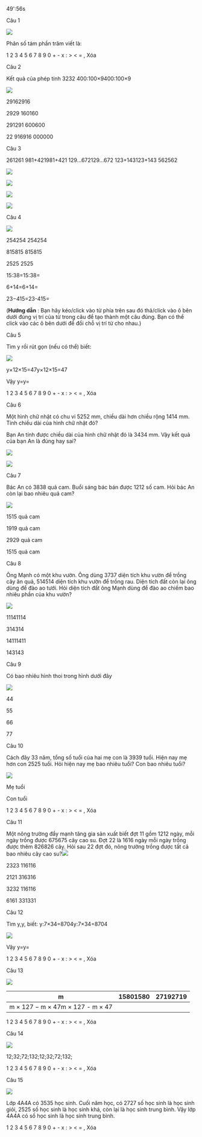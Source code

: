 49':56s

Câu 1

![](https://onthi123.vn/public/uploads/1_747.png)

Phân số tám phần trăm viết là: 

1 2 3 4 5 6 7 8 9 0 + - x : > < = , Xóa

Câu 2

Kết quả của phép tính 3232 400:100×9400:100×9

![](https://onthi123.vn/public/uploads/2_574.png)

29162916

2929 160160

291291 600600

22 916916 000000

Câu 3

261261 981+421981+421 129…672129…672 123+143123+143 562562

![](https://onthi123.vn/public/uploads/3_572.png)

![](https://onthi123.vn/public/uploads/3-1_5.png)

![](https://onthi123.vn/public/uploads/3-2_6.png)

![](https://onthi123.vn/public/uploads/3-3_2.png)

Câu 4

![](https://onthi123.vn/public/uploads/4_536.png)

254254 254254

815815 815815

2525 2525

15:38=15:38=  

6+14=6+14=  

23−415=23-415=  

(**Hướng dẫn** : Bạn hãy kéo/click vào từ phía trên sau đó thả/click vào ô bên dưới đúng vị trí của từ trong câu để tạo thành một câu đúng. Bạn có thể click vào các ô bên dưới để đổi chỗ vị trí từ cho nhau.)

Câu 5

Tìm y rồi rút gọn (nếu có thể) biết:

![](https://onthi123.vn/public/uploads/5_533.png)

y×12×15=47y×12×15=47

Vậy y=y= 

1 2 3 4 5 6 7 8 9 0 + - x : > < = , Xóa

Câu 6

Một hình chữ nhật có chu vi 5252 mm, chiều dài hơn chiều rộng 1414 mm. Tính chiều dài của hình chữ nhật đó?

Bạn An tính được chiều dài của hình chữ nhật đó là 3434 mm. Vậy kết quả của bạn An là đúng hay sai?

![](https://onthi123.vn/public/uploads/6-1_10.png)

![](https://onthi123.vn/public/uploads/6-2_9.png)

Câu 7

Bác An có 3838 quả cam. Buổi sáng bác bán được 1212 số cam. Hỏi bác An còn lại bao nhiêu quả cam?

![](https://onthi123.vn/public/uploads/7_521.png)

1515 quả cam

1919 quả cam

2929 quả cam

1515 quả cam

Câu 8

Ông Mạnh có một khu vườn. Ông dùng 3737 diện tích khu vườn để trồng cây ăn quả, 514514 diện tích khu vườn để trồng rau. Diện tích đất còn lại ông dùng để đào ao tưới. Hỏi diện tích đất ông Mạnh dùng để đào ao chiếm bao nhiêu phần của khu vườn?

![](https://onthi123.vn/public/uploads/8_505.png)

11141114

314314

14111411

143143

Câu 9

Có bao nhiêu hình thoi trong hình dưới đây

![](https://onthi123.vn/public/uploads/9_488.png)

44

55

66

77

Câu 10

Cách đây 33 năm, tổng số tuổi của hai mẹ con là 3939 tuổi. Hiện nay mẹ hơn con 2525 tuổi. Hỏi hiện nay mẹ bao nhiêu tuổi? Con bao nhiêu tuổi?

![](https://onthi123.vn/public/uploads/10_502.png)

Mẹ  tuổi

Con  tuổi

1 2 3 4 5 6 7 8 9 0 + - x : > < = , Xóa

Câu 11

Một nông trường đẩy mạnh tăng gia sản xuất biết đợt 11 gồm 1212 ngày, mỗi ngày trồng được 675675 cây cao su. Đợt 22 là 1616 ngày mỗi ngày trồng được thêm 826826 cây. Hỏi sau 22 đợt đó, nông trường trồng được tất cả bao nhiêu cây cao su?![](https://onthi123.vn/public/uploads/11_167.png)

2323 116116

2121 316316

3232 116116

6161 331331

Câu 12

Tìm y,y, biết: y:7×34=8704y:7×34=8704

![](https://onthi123.vn/public/uploads/12_170.png)

Vậy y=y=

1 2 3 4 5 6 7 8 9 0 + - x : > < = , Xóa

Câu 13

![](https://onthi123.vn/public/uploads/13_152.png)

m |  15801580 |  27192719  
---|---|---  
m × 127 − m × 47m × 127 - m × 47 |  |   
  
1 2 3 4 5 6 7 8 9 0 + - x : > < = , Xóa

Câu 14

![](https://onthi123.vn/public/uploads/14_142.png)

12;32;72;132;12;32;72;132;

1 2 3 4 5 6 7 8 9 0 + - x : > < = , Xóa

Câu 15

![](https://onthi123.vn/public/uploads/15_135.png)

Lớp 4A4A có 3535 học sinh. Cuối năm học, có 2727 số học sinh là học sinh giỏi, 2525 số học sinh là học sinh khá, còn lại là học sinh trung bình. Vậy lớp 4A4A có  số học sinh là học sinh trung bình.

1 2 3 4 5 6 7 8 9 0 + - x : > < = , Xóa
